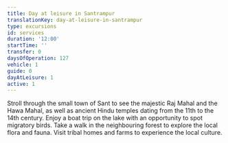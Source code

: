 ```yaml
---
title: Day at leisure in Santrampur
translationKey: day-at-leisure-in-santrampur
type: excursions
id: services
duration: '12:00'
startTime: ''
transfer: 0
daysOfOperation: 127
vehicle: 1
guide: 0
dayAtLeisure: 1
active: 1
---
```

Stroll through the small town of Sant to see the majestic Raj Mahal and the Hawa Mahal, as well as ancient Hindu temples dating from the 11th to the 14th century. Enjoy a boat trip on the lake with an opportunity to spot migratory birds. Take a walk in the neighbouring forest to explore the local flora and fauna. Visit tribal homes and farms to experience the local culture.